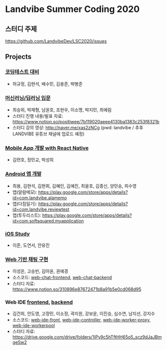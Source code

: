 # Landvibe Summer Coding 2020

## 스터디 주제
https://github.com/LandvibeDev/LSC2020/issues

## Projects

### [코딩테스트 대비](https://github.com/LandvibeDev/LSC2020/issues/9)
- 허규정, 김현석, 배수민, 김용준, 박병준

### [머신러닝/딥러닝 입문](https://github.com/LandvibeDev/LSC2020/issues/7)
- 최승위, 박재형, 남윤호, 조현우, 이소명, 박지민, 최예림
- 스터디 진행 내용/발표 자료: https://www.notion.so/positiwee/7b119020aeee4130ba1383c253f8321b
- 스터디 강의 영상: http://naver.me/xas2zNCg (pwd: landvibe / 추후 LANDVIBE 유튜브 채널에 업로드 예정)

### [Mobile App 개발 with React Native](https://github.com/LandvibeDev/LSC2020/issues/6)
- 김련호, 정민교, 박성희

### [Android 앱 개발](https://github.com/LandvibeDev/LSC2020/issues/8)
- 최용, 김현석, 김현회, 김혜인, 김예진, 최을호, 김종신, 양민승, 피수영
- 앱(알람메모): https://play.google.com/store/apps/details?id=com.landvibe.alamemo
- 앱(다짐일기): https://play.google.com/store/apps/details?id=com.landvibe.reviewtest
- 앱(투두리스트): https://play.google.com/store/apps/details?id=com.softsquared.myapplication

### [iOS Study](https://github.com/LandvibeDev/LSC2020/issues/2)
- 이준, 도연서, 안유진

### [Web 기반 채팅 구현](https://github.com/LandvibeDev/LSC2020/issues/5)
- 이성온, 고승빈, 김아윤, 권예경
- 소스코드: [web-chat-frontend](https://github.com/LandvibeDev/web-chat-frontend), [web-chat-backend](https://github.com/LandvibeDev/web-chat-backend)
- 스터디 자료: https://www.notion.so/310896e87672471b8a91b5e0cd068d95

### Web IDE [frontend](https://github.com/LandvibeDev/LSC2020/issues/3), [backend](https://github.com/LandvibeDev/LSC2020/issues/4)
- 김건희, 안도영, 고정민, 이소정, 곽지원, 강보윤, 이진승, 심수연, 남지선, 강지수
- 소스코드: [web-ide-front](https://github.com/LandvibeDev/web-ide-front), [web-ide-controller](https://github.com/LandvibeDev/web-ide-controller), [web-ide-worker-proxy](https://github.com/LandvibeDev/web-ide-worker-proxy), [web-ide-workerpool](https://github.com/LandvibeDev/web-ide-workerpool)
- 스터디 자료: https://drive.google.com/drive/folders/1iPy9c5hTftHH65o5_scz9dJaJBmgeSw2

